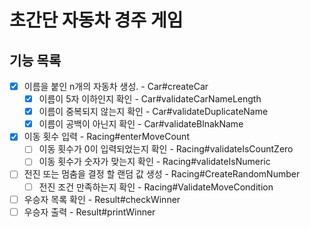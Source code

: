 # 초간단 자동차 경주 게임
## 기능 목록
- [x] 이름을 붙인 n개의 자동차 생성. - Car#createCar
  - [x] 이름이 5자 이하인지 확인 - Car#validateCarNameLength
  - [x] 이름이 중복되지 않는지 확인 - Car#validateDuplicateName
  - [x] 이름이 공백이 아닌지 확인 - Car#validateBlnakName
- [x] 이동 횟수 입력 - Racing#enterMoveCount
  - [ ] 이동 횟수가 0이 입력되었는지 확인 - Racing#validateIsCountZero
  - [ ] 이동 횟수가 숫자가 맞는지 확인 - Racing#validateIsNumeric
- [ ] 전진 또는 멈춤을 결정 할 랜덤 값 생성 - Racing#CreateRandomNumber 
    - [ ] 전진 조건 만족하는지 확인 - Racing#ValidateMoveCondition
- [ ] 우승자 목록 확인 - Result#checkWinner
- [ ] 우승자 출력 - Result#printWinner
